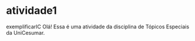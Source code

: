 # atividade1
exemplificarIC
Olá! Essa é uma atividade da disciplina de Tópicos Especiais da UniCesumar.
